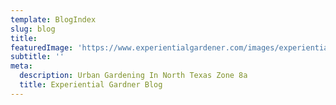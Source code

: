 ```yaml
---
template: BlogIndex
slug: blog
title: 
featuredImage: 'https://www.experientialgardener.com/images/experiential-gardener-blog-banner.jpg'
subtitle: ''
meta:
  description: Urban Gardening In North Texas Zone 8a 
  title: Experiential Gardner Blog
---
```

